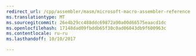 ```yaml
---
redirect_url: /cpp/assembler/masm/microsoft-macro-assembler-reference
ms.translationtype: MT
ms.sourcegitcommit: 26e4b29cc488ddc69872a90a00d66575eaacd1dc
ms.openlocfilehash: 17148dad09fbddb65f30c0ad06043db9f600963c
ms.contentlocale: ru-ru
ms.lasthandoff: 10/10/2017

---
```


